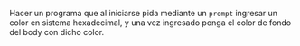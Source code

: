Hacer un programa que al iniciarse pida mediante un `prompt` ingresar un color en sistema hexadecimal, y una vez ingresado ponga el color de fondo del body con dicho color.
